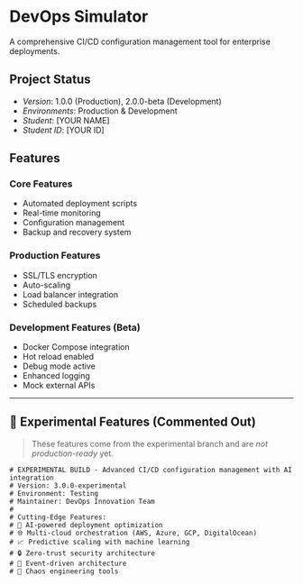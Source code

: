 # DevOps Simulator

A comprehensive CI/CD configuration management tool for enterprise deployments.

## Project Status
- *Version*: 1.0.0 (Production), 2.0.0-beta (Development)
- *Environments*: Production & Development
- *Student*: [YOUR NAME]
- *Student ID*: [YOUR ID]

## Features

### Core Features
- Automated deployment scripts
- Real-time monitoring
- Configuration management
- Backup and recovery system

### Production Features
- SSL/TLS encryption
- Auto-scaling
- Load balancer integration
- Scheduled backups

### Development Features (Beta)
- Docker Compose integration
- Hot reload enabled
- Debug mode active
- Enhanced logging
- Mock external APIs

---

## 🧪 Experimental Features (Commented Out)
> These features come from the experimental branch and are *not production-ready* yet.

```text
# EXPERIMENTAL BUILD - Advanced CI/CD configuration management with AI integration
# Version: 3.0.0-experimental
# Environment: Testing
# Maintainer: DevOps Innovation Team
#
# Cutting-Edge Features:
# 🤖 AI-powered deployment optimization
# 🌐 Multi-cloud orchestration (AWS, Azure, GCP, DigitalOcean)
# 📈 Predictive scaling with machine learning
# 🔒 Zero-trust security architecture
# 🌊 Event-driven architecture
# 🎯 Chaos engineering tools